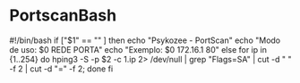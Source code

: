 # PortscanBash

#!/bin/bash
if ["$1" == "" ]
then
	echo "Psykozee - PortScan"
	echo "Modo de uso: $0 REDE PORTA"
	echo "Exemplo: $0 172.16.1 80"
else 
for ip in {1..254} 
do 
hping3 -S -p $2 -c $1.$ip 2> /dev/null | grep "Flags=SA" | cut -d " " -f 2 | cut -d "=" -f 2; 
done 
fi
